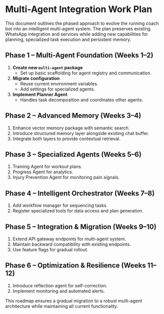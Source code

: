 # Multi-Agent Integration Work Plan

This document outlines the phased approach to evolve the running coach bot into an intelligent multi-agent system. The plan preserves existing WhatsApp integration and services while adding new capabilities for planning, specialized task execution and persistent memory.

## Phase 1 – Multi-Agent Foundation (Weeks 1–2)
1. **Create new `multi-agent` package**
   - Set up basic scaffolding for agent registry and communication.
2. **Migrate configuration**
   - Reuse current environment variables.
   - Add settings for specialized agents.
3. **Implement Planner Agent**
   - Handles task decomposition and coordinates other agents.

## Phase 2 – Advanced Memory (Weeks 3–4)
1. Enhance vector memory package with semantic search.
2. Introduce structured memory layer alongside existing chat buffer.
3. Integrate both layers to provide contextual retrieval.

## Phase 3 – Specialized Agents (Weeks 5–6)
1. Training Agent for workout plans.
2. Progress Agent for analytics.
3. Injury Prevention Agent for monitoring pain signals.

## Phase 4 – Intelligent Orchestrator (Weeks 7–8)
1. Add workflow manager for sequencing tasks.
2. Register specialized tools for data access and plan generation.

## Phase 5 – Integration & Migration (Weeks 9–10)
1. Extend API gateway endpoints for multi-agent system.
2. Maintain backward compatibility with existing endpoints.
3. Use feature flags for gradual rollout.

## Phase 6 – Optimization & Resilience (Weeks 11–12)
1. Introduce reflection agent for self-correction.
2. Implement monitoring and automated alerts.

This roadmap ensures a gradual migration to a robust multi-agent architecture while maintaining all current functionality.
